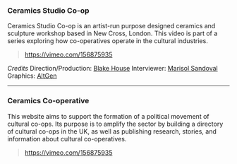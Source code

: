 <!-- 
To add a new story, write:

### Cooperative Name

Description of of cooperative

Video url of vimeo

-->

### Ceramics Studio Co-op

Ceramics Studio Co-op is an artist-run purpose designed ceramics and sculpture workshop based in New Cross, London. This video is part of a series exploring how co-operatives operate in the cultural industries.

> https://vimeo.com/156875935

_Credits_
Direction/Production: [Blake House](http://blake.house/)
Interviewer: [Marisol Sandoval](https://www.city.ac.uk/people/academics/marisol-sandoval)
Graphics: [AltGen](http://www.altgen.org.uk/)


---

### Ceramics Co-operative

This website aims to support the formation of a political movement of cultural co-ops. Its purpose is to amplify the sector by building a directory of cultural co-ops in the UK, as well as publishing research, stories, and information about cultural co-operatives.

> https://vimeo.com/156875935
